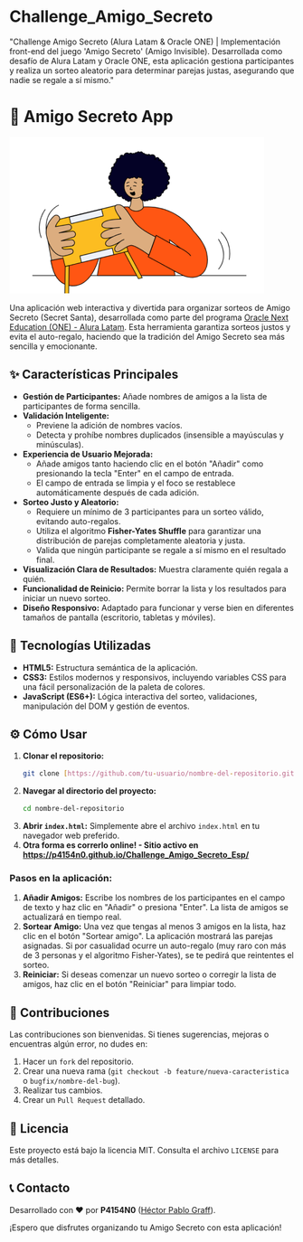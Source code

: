 # Challenge_Amigo_Secreto
"Challenge Amigo Secreto (Alura Latam &amp; Oracle ONE) | Implementación front-end del juego 'Amigo Secreto' (Amigo Invisible). Desarrollada como desafío de Alura Latam y Oracle ONE, esta aplicación gestiona participantes y realiza un sorteo aleatorio para determinar parejas justas, asegurando que nadie se regale a sí mismo."


# 🎁 Amigo Secreto App

![Banner de la aplicación Amigo Secreto](assets/amigo-secreto.png)

Una aplicación web interactiva y divertida para organizar sorteos de Amigo Secreto (Secret Santa), desarrollada como parte del programa [Oracle Next Education (ONE) - Alura Latam](https://www.aluracursos.com/programas/oracle-next-education). Esta herramienta garantiza sorteos justos y evita el auto-regalo, haciendo que la tradición del Amigo Secreto sea más sencilla y emocionante.

## ✨ Características Principales

* **Gestión de Participantes:** Añade nombres de amigos a la lista de participantes de forma sencilla.
* **Validación Inteligente:**
    * Previene la adición de nombres vacíos.
    * Detecta y prohíbe nombres duplicados (insensible a mayúsculas y minúsculas).
* **Experiencia de Usuario Mejorada:**
    * Añade amigos tanto haciendo clic en el botón "Añadir" como presionando la tecla "Enter" en el campo de entrada.
    * El campo de entrada se limpia y el foco se restablece automáticamente después de cada adición.
* **Sorteo Justo y Aleatorio:**
    * Requiere un mínimo de 3 participantes para un sorteo válido, evitando auto-regalos.
    * Utiliza el algoritmo **Fisher-Yates Shuffle** para garantizar una distribución de parejas completamente aleatoria y justa.
    * Valida que ningún participante se regale a sí mismo en el resultado final.
* **Visualización Clara de Resultados:** Muestra claramente quién regala a quién.
* **Funcionalidad de Reinicio:** Permite borrar la lista y los resultados para iniciar un nuevo sorteo.
* **Diseño Responsivo:** Adaptado para funcionar y verse bien en diferentes tamaños de pantalla (escritorio, tabletas y móviles).

## 🚀 Tecnologías Utilizadas

* **HTML5:** Estructura semántica de la aplicación.
* **CSS3:** Estilos modernos y responsivos, incluyendo variables CSS para una fácil personalización de la paleta de colores.
* **JavaScript (ES6+):** Lógica interactiva del sorteo, validaciones, manipulación del DOM y gestión de eventos.

## ⚙️ Cómo Usar

1.  **Clonar el repositorio:**
    ```bash
    git clone [https://github.com/tu-usuario/nombre-del-repositorio.git](https://github.com/tu-usuario/nombre-del-repositorio.git)
    ```
2.  **Navegar al directorio del proyecto:**
    ```bash
    cd nombre-del-repositorio
    ```
3.  **Abrir `index.html`:** Simplemente abre el archivo `index.html` en tu navegador web preferido.
4.  **Otra forma es correrlo online! - Sitio activo en https://p4154n0.github.io/Challenge_Amigo_Secreto_Esp/**

### Pasos en la aplicación:

1.  **Añadir Amigos:** Escribe los nombres de los participantes en el campo de texto y haz clic en "Añadir" o presiona "Enter". La lista de amigos se actualizará en tiempo real.
2.  **Sortear Amigo:** Una vez que tengas al menos 3 amigos en la lista, haz clic en el botón "Sortear amigo". La aplicación mostrará las parejas asignadas. Si por casualidad ocurre un auto-regalo (muy raro con más de 3 personas y el algoritmo Fisher-Yates), se te pedirá que reintentes el sorteo.
3.  **Reiniciar:** Si deseas comenzar un nuevo sorteo o corregir la lista de amigos, haz clic en el botón "Reiniciar" para limpiar todo.

## 🤝 Contribuciones

Las contribuciones son bienvenidas. Si tienes sugerencias, mejoras o encuentras algún error, no dudes en:

1.  Hacer un `fork` del repositorio.
2.  Crear una nueva rama (`git checkout -b feature/nueva-caracteristica` o `bugfix/nombre-del-bug`).
3.  Realizar tus cambios.
4.  Crear un `Pull Request` detallado.

## 📄 Licencia

Este proyecto está bajo la licencia MIT. Consulta el archivo `LICENSE` para más detalles.

## 📞 Contacto

Desarrollado con ❤️ por **P4154N0** ([Héctor Pablo Graff](https://www.linkedin.com/in/hector-pablo-graff/)).

¡Espero que disfrutes organizando tu Amigo Secreto con esta aplicación!
